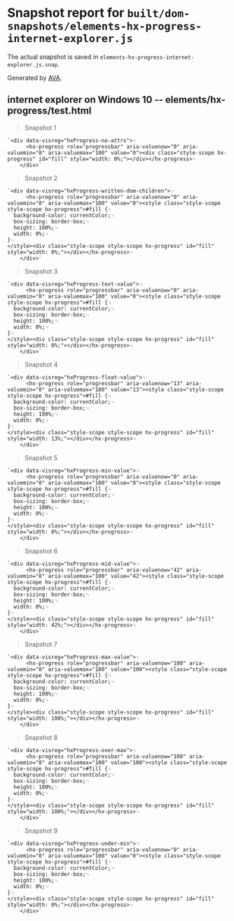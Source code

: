 # Snapshot report for `built/dom-snapshots/elements-hx-progress-internet-explorer.js`

The actual snapshot is saved in `elements-hx-progress-internet-explorer.js.snap`.

Generated by [AVA](https://ava.li).

## internet explorer on Windows 10 -- elements/hx-progress/test.html

> Snapshot 1

    `<div data-visreg="hxProgress-no-attrs">␊
          <hx-progress role="progressbar" aria-valuenow="0" aria-valuemin="0" aria-valuemax="100" value="0"><div class="style-scope hx-progress" id="fill" style="width: 0%;"></div></hx-progress>␊
        </div>`

> Snapshot 2

    `<div data-visreg="hxProgress-written-dom-children">␊
          <hx-progress role="progressbar" aria-valuenow="0" aria-valuemin="0" aria-valuemax="100" value="0"><style class="style-scope style-scope hx-progress">#fill {␊
      background-color: currentColor;␊
      box-sizing: border-box;␊
      height: 100%;␊
      width: 0%;␊
    }␊
    </style><div class="style-scope style-scope hx-progress" id="fill" style="width: 0%;"></div></hx-progress>␊
        </div>`

> Snapshot 3

    `<div data-visreg="hxProgress-text-value">␊
          <hx-progress role="progressbar" aria-valuenow="0" aria-valuemin="0" aria-valuemax="100" value="0"><style class="style-scope style-scope hx-progress">#fill {␊
      background-color: currentColor;␊
      box-sizing: border-box;␊
      height: 100%;␊
      width: 0%;␊
    }␊
    </style><div class="style-scope style-scope hx-progress" id="fill" style="width: 0%;"></div></hx-progress>␊
        </div>`

> Snapshot 4

    `<div data-visreg="hxProgress-float-value">␊
          <hx-progress role="progressbar" aria-valuenow="13" aria-valuemin="0" aria-valuemax="100" value="13"><style class="style-scope style-scope hx-progress">#fill {␊
      background-color: currentColor;␊
      box-sizing: border-box;␊
      height: 100%;␊
      width: 0%;␊
    }␊
    </style><div class="style-scope style-scope hx-progress" id="fill" style="width: 13%;"></div></hx-progress>␊
        </div>`

> Snapshot 5

    `<div data-visreg="hxProgress-min-value">␊
          <hx-progress role="progressbar" aria-valuenow="0" aria-valuemin="0" aria-valuemax="100" value="0"><style class="style-scope style-scope hx-progress">#fill {␊
      background-color: currentColor;␊
      box-sizing: border-box;␊
      height: 100%;␊
      width: 0%;␊
    }␊
    </style><div class="style-scope style-scope hx-progress" id="fill" style="width: 0%;"></div></hx-progress>␊
        </div>`

> Snapshot 6

    `<div data-visreg="hxProgress-mid-value">␊
          <hx-progress role="progressbar" aria-valuenow="42" aria-valuemin="0" aria-valuemax="100" value="42"><style class="style-scope style-scope hx-progress">#fill {␊
      background-color: currentColor;␊
      box-sizing: border-box;␊
      height: 100%;␊
      width: 0%;␊
    }␊
    </style><div class="style-scope style-scope hx-progress" id="fill" style="width: 42%;"></div></hx-progress>␊
        </div>`

> Snapshot 7

    `<div data-visreg="hxProgress-max-value">␊
          <hx-progress role="progressbar" aria-valuenow="100" aria-valuemin="0" aria-valuemax="100" value="100"><style class="style-scope style-scope hx-progress">#fill {␊
      background-color: currentColor;␊
      box-sizing: border-box;␊
      height: 100%;␊
      width: 0%;␊
    }␊
    </style><div class="style-scope style-scope hx-progress" id="fill" style="width: 100%;"></div></hx-progress>␊
        </div>`

> Snapshot 8

    `<div data-visreg="hxProgress-over-max">␊
          <hx-progress role="progressbar" aria-valuenow="100" aria-valuemin="0" aria-valuemax="100" value="100"><style class="style-scope style-scope hx-progress">#fill {␊
      background-color: currentColor;␊
      box-sizing: border-box;␊
      height: 100%;␊
      width: 0%;␊
    }␊
    </style><div class="style-scope style-scope hx-progress" id="fill" style="width: 100%;"></div></hx-progress>␊
        </div>`

> Snapshot 9

    `<div data-visreg="hxProgress-under-min">␊
          <hx-progress role="progressbar" aria-valuenow="0" aria-valuemin="0" aria-valuemax="100" value="0"><style class="style-scope style-scope hx-progress">#fill {␊
      background-color: currentColor;␊
      box-sizing: border-box;␊
      height: 100%;␊
      width: 0%;␊
    }␊
    </style><div class="style-scope style-scope hx-progress" id="fill" style="width: 0%;"></div></hx-progress>␊
        </div>`
